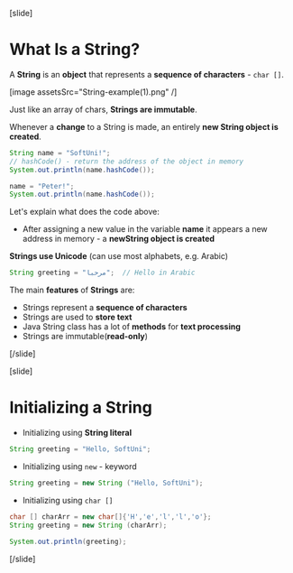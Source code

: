 [slide]
# What Is a String?

A **String** is an **object** that represents a **sequence of characters** - `char []`.

[image assetsSrc="String-example(1).png" /]

Just like an array of chars, **Strings are immutable**.

Whenever a **change** to a String is made, an entirely **new String object is created**. 
```java live
String name = "SoftUni!";
// hashCode() - return the address of the object in memory
System.out.println(name.hashCode());

name = "Peter!";
System.out.println(name.hashCode());
```
Let's explain what does the code above:
- After assigning a new value in the variable **name** it appears a new address in memory - a **newString object is created**



**Strings use Unicode** (can use most alphabets, e.g. Arabic) 
```java 
String greeting = "مرحبا";  // Hello in Arabic
```

The main **features** of **Strings** are:
- Strings represent a **sequence of characters**
- Strings are used to **store text**
- Java String class has a lot of **methods** for **text processing**
- Strings are immutable(**read-only**)


[/slide]

[slide]
# Initializing a String

- Initializing using **String literal**
```java
String greeting = "Hello, SoftUni";
```

- Initializing using `new` - keyword

```java 
String greeting = new String ("Hello, SoftUni");
```
- Initializing using `char []`
```java live
char [] charArr = new char[]{'H','e','l','l','o'};
String greeting = new String (charArr);

System.out.println(greeting);
```

[/slide]